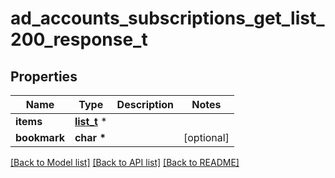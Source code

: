 # ad_accounts_subscriptions_get_list_200_response_t

## Properties
Name | Type | Description | Notes
------------ | ------------- | ------------- | -------------
**items** | [**list_t**](ad_account_get_subscription_response.md) \* |  | 
**bookmark** | **char \*** |  | [optional] 

[[Back to Model list]](../README.md#documentation-for-models) [[Back to API list]](../README.md#documentation-for-api-endpoints) [[Back to README]](../README.md)


